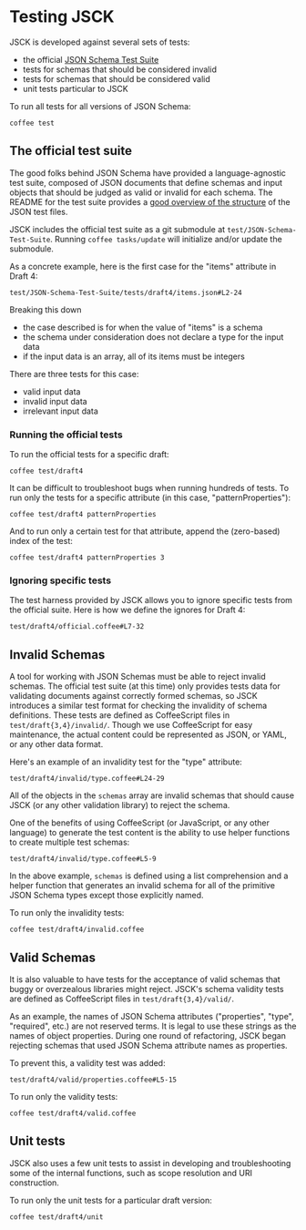 # Testing JSCK

JSCK is developed against several sets of tests:

* the official [JSON Schema Test Suite][canonical]
* tests for schemas that should be considered invalid
* tests for schemas that should be considered valid
* unit tests particular to JSCK

To run all tests for all versions of JSON Schema:

    coffee test


## The official test suite

The good folks behind JSON Schema have provided a language-agnostic test suite,
composed of JSON documents that define schemas and input objects that should be
judged as valid or invalid for each schema. The README for the test suite
provides a
[good overview of the structure](https://github.com/json-schema/JSON-Schema-Test-Suite#structure-of-a-test)
of the JSON test files.

JSCK includes the official test suite as a git submodule at
`test/JSON-Schema-Test-Suite`. Running `coffee tasks/update` will initialize
and/or update the submodule.


As a concrete example, here is the first case for the "items" attribute in Draft 4:

```test/JSON-Schema-Test-Suite/tests/draft4/items.json#L2-24```

Breaking this down

* the case described is for when the value of "items" is a schema
* the schema under consideration does not declare a type for the input data
* if the input data is an array, all of its items must be integers

There are three tests for this case:

* valid input data
* invalid input data
* irrelevant input data


### Running the official tests

To run the official tests for a specific draft:

    coffee test/draft4

It can be difficult to troubleshoot bugs when running hundreds of tests.
To run only the tests for a specific attribute (in this case,
"patternProperties"):

    coffee test/draft4 patternProperties

And to run only a certain test for that attribute, append the (zero-based)
index of the test:

    coffee test/draft4 patternProperties 3


### Ignoring specific tests

The test harness provided by JSCK allows you to ignore specific tests from
the official suite. Here is how we define the ignores for Draft 4:

```test/draft4/official.coffee#L7-32```


## Invalid Schemas

A tool for working with JSON Schemas must be able to reject invalid schemas.
The official test suite (at this time) only provides tests data for validating
documents against correctly formed schemas, so JSCK introduces a similar
test format for checking the invalidity of schema definitions.  These tests
are defined as CoffeeScript files in `test/draft{3,4}/invalid/`.  Though we
use CoffeeScript for easy maintenance, the actual content could be represented
as JSON, or YAML, or any other data format.

Here's an example of an invalidity test for the "type" attribute:

```test/draft4/invalid/type.coffee#L24-29```

All of the objects in the `schemas` array are invalid schemas that should
cause JSCK (or any other validation library) to reject the schema.

One of the benefits of using CoffeeScript (or JavaScript, or any other
language) to generate the test content is the ability to use helper functions
to create multiple test schemas:

```test/draft4/invalid/type.coffee#L5-9```

In the above example, `schemas` is defined using a list comprehension and a 
helper function that generates an invalid schema for all of the primitive JSON
Schema types except those explicitly named.

To run only the invalidity tests:

    coffee test/draft4/invalid.coffee

## Valid Schemas

It is also valuable to have tests for the acceptance of valid schemas that
buggy or overzealous libraries might reject.  JSCK's schema validity tests
are defined as CoffeeScript files in `test/draft{3,4}/valid/`.

As an example, the names of JSON Schema attributes ("properties", "type",
"required", etc.) are not reserved terms.  It is legal to use these strings
as the names of object properties.  During one round of refactoring, JSCK
began rejecting schemas that used JSON Schema attribute names as properties.

To prevent this, a validity test was added:

```test/draft4/valid/properties.coffee#L5-15```


To run only the validity tests:

    coffee test/draft4/valid.coffee


## Unit tests

JSCK also uses a few unit tests to assist in developing and troubleshooting
some of the internal functions, such as scope resolution and URI construction.

To run only the unit tests for a particular draft version:

    coffee test/draft4/unit


[canonical]:https://github.com/json-schema/JSON-Schema-Test-Suite



